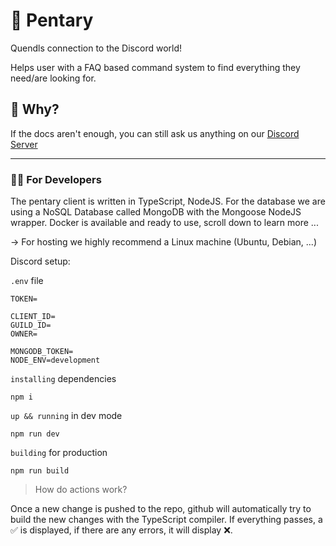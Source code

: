 # 🤖 Pentary
Quendls connection to the Discord world! 

Helps user with a FAQ based command system to find everything they need/are looking for.

 ## 🤷 Why?
If the docs aren't enough, you can still ask us anything on our [Discord Server]()
<hr>


### 🧏‍♂️ For Developers 
The pentary client is written in TypeScript, NodeJS.
For the database we are using a NoSQL Database called MongoDB with the Mongoose NodeJS wrapper. 
Docker is available and ready to use, scroll down to learn more ...

-> For hosting we highly recommend a Linux machine (Ubuntu, Debian, ...)

Discord setup:

`.env` file
```
TOKEN= 

CLIENT_ID=
GUILD_ID=
OWNER= 

MONGODB_TOKEN=
NODE_ENV=development
```

`installing` dependencies
```
npm i
```

`up && running` in dev mode
```
npm run dev
```

`building` for production
```
npm run build
```

> How do actions work?

Once a new change is pushed to the repo, github will automatically try to build the new changes with the TypeScript compiler. 
If everything passes, a ✅ is displayed, if there are any errors, it will display ❌.
